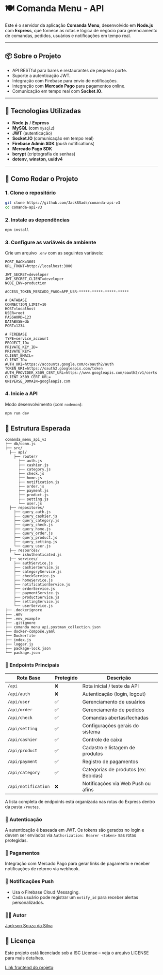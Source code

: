 # 🍽️ Comanda Menu - API

Este é o servidor da aplicação **Comanda Menu**, desenvolvido em **Node.js** com **Express**, que fornece as rotas e lógica de negócio para gerenciamento de comandas, pedidos, usuários e notificações em tempo real.

---

## 📦 Sobre o Projeto

- API RESTful para bares e restaurantes de pequeno porte.
- Suporte a autenticação JWT.
- Integração com Firebase para envio de notificações.
- Integração com **Mercado Pago** para pagamentos online.
- Comunicação em tempo real com **Socket.IO**.

---

## 🧪 Tecnologias Utilizadas

- **Node.js** / **Express**
- **MySQL** (com `mysql2`)
- **JWT** (autenticação)
- **Socket.IO** (comunicação em tempo real)
- **Firebase Admin SDK** (push notifications)
- **Mercado Pago SDK**
- **bcrypt** (criptografia de senhas)
- **dotenv**, **winston**, **uuidv4**

---

## 🚀 Como Rodar o Projeto

### 1. Clone o repositório

```bash
git clone https://github.com/JackSSads/comanda-api-v3
cd comanda-api-v3
```

### 2. Instale as dependências
```bash
npm install
```

### 3. Configure as variáveis de ambiente
Crie um arquivo `.env` com as seguintes variáveis:

```
PORT_BACK=3001
URL_FRONT=http://localhost:3000

JWT_SECRET=developer
JWT_SECRET_CLIENT=developer
NODE_ENV=production

ACCESS_TOKEN_MERCADO_PAGO=APP_USR-*****-*****-*****-*****

# DATABASE
CONNECTION_LIMIT=10
HOST=localhost
USER=root
PASSWORD=123
DATABASE=db
PORT=1234

# FIREBASE
TYPE=service_account
PROJECT_ID=
PRIVATE_KEY_ID=
PRIVATE_KEY=
CLIENT_EMAIL=
CLIENT_ID=
AUTH_URI=https://accounts.google.com/o/oauth2/auth
TOKEN_URI=https://oauth2.googleapis.com/token
AUTH_PROVIDER_X509_CERT_URL=https://www.googleapis.com/oauth2/v1/certs
CLIENT_X509_CERT_URL=
UNIVERSE_DOMAIN=googleapis.com
```

### 4. Inicie a API
Modo desenvolvimento (com `nodemon`):
```bash
npm run dev
```

## 📂 Estrutura Esperada
```
comanda_menu_api_v3
├── db/conn.js
├── src/
  ├── api/
    ├── router/
      ├── auth.js
      ├── cashier.js
      ├── category.js
      ├── check.js
      ├── home.js
      ├── notification.js
      ├── order.js
      ├── payment.js
      ├── product.js
      ├── setting.js
      └── user.js
  ├── repositores/
    ├── query_auth.js
    ├── query_cashier.js
    ├── query_category.js
    ├── query_check.js
    ├── query_home.js
    ├── query_order.js
    ├── query_product.js
    ├── query_setting.js
    └── query_user.js
  ├── resources/
    └── isAuthenticated.js
  ├── services/
    ├── authService.js
    ├── cashierService.js
    ├── categoryService.js
    ├── checkService.js
    ├── homeService.js
    ├── notificationService.js
    ├── orderService.js
    ├── paymentService.js
    ├── productService.js
    ├── settingService.js
    └── userService.js
├── .dockerignore
├── .env
├── .env_example
├── .gitignore
├── comanda_menu_api.postman_collection.json
├── docker-compose.yaml
├── Dockerfile
├── index.js
├── logger.js
├── package-lock.json
└── package.json
```

### 📡 Endpoints Principais
| Rota Base           | Protegido | Descrição                            |
| ------------------- | --------- | ------------------------------------ |
| `/api`              | ❌         | Rota inicial / teste da API          |
| `/api/auth`         | ❌         | Autenticação (login, logout)         |
| `/api/user`         | ✅         | Gerenciamento de usuários            |
| `/api/order`        | ✅         | Gerenciamento de pedidos             |
| `/api/check`        | ✅         | Comandas abertas/fechadas            |
| `/api/setting`      | ✅         | Configurações gerais do sistema      |
| `/api/cashier`      | ✅         | Controle de caixa                    |
| `/api/product`      | ✅         | Cadastro e listagem de produtos      |
| `/api/payment`      | ✅         | Registro de pagamentos               |
| `/api/category`     | ✅         | Categorias de produtos (ex: Bebidas) |
| `/api/notification` | ❌         | Notificações via Web Push ou afins   |

A lista completa de endpoints está organizada nas rotas do Express dentro da pasta `/routes`.

### 🔐 Autenticação
A autenticação é baseada em JWT. Os tokens são gerados no login e devem ser enviados via `Authorization: Bearer <token>` nas rotas protegidas.

### 🧾 Pagamentos
Integração com Mercado Pago para gerar links de pagamento e receber notificações de retorno via webhook.

### 📲 Notificações Push 
- Usa o Firebase Cloud Messaging.
- Cada usuário pode registrar um `notify_id` para receber alertas personalizados.

### 🧑‍💻 Autor
[Jackson Souza da Silva](https://github.com/JackSSads)

## 📄 Licença
Este projeto está licenciado sob a ISC License – veja o arquivo LICENSE para mais detalhes.

[Link frontend do projeto](https://github.com/JackSSads/comanda-menu-v3)
